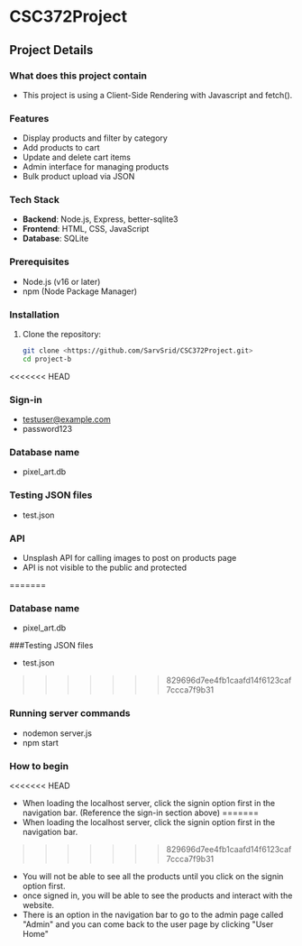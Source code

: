 # CSC372Project

## Project Details

### What does this project contain
* This project is using a Client-Side Rendering with Javascript and fetch(). 

### Features
- Display products and filter by category
- Add products to cart
- Update and delete cart items
- Admin interface for managing products
- Bulk product upload via JSON

### Tech Stack
- **Backend**: Node.js, Express, better-sqlite3
- **Frontend**: HTML, CSS, JavaScript
- **Database**: SQLite

### Prerequisites
- Node.js (v16 or later)
- npm (Node Package Manager)

### Installation
1. Clone the repository:
   ```bash
   git clone <https://github.com/SarvSrid/CSC372Project.git>
   cd project-b

<<<<<<< HEAD
### Sign-in
- testuser@example.com
- password123

### Database name
- pixel_art.db

### Testing JSON files
- test.json

### API 
- Unsplash API for calling images to post on products page
- API is not visible to the public and protected

=======
### Database name
- pixel_art.db

###Testing JSON files
- test.json

>>>>>>> 829696d7ee4fb1caafd14f6123caf7ccca7f9b31
### Running server commands
- nodemon server.js
- npm start

### How to begin
<<<<<<< HEAD
- When loading the localhost server, click the signin option first in the navigation bar. (Reference the sign-in section above)
=======
- When loading the localhost server, click the signin option first in the navigation bar.
>>>>>>> 829696d7ee4fb1caafd14f6123caf7ccca7f9b31
- You will not be able to see all the products until you click on the signin option first.
- once signed in, you will be able to see the products and interact with the website.
- There is an option in the navigation bar to go to the admin page called "Admin" and
you can come back to the user page by clicking "User Home" 

